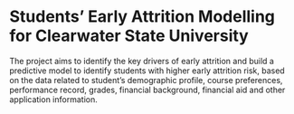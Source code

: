 

# Students’ Early Attrition Modelling for Clearwater State University

The project aims  to identify the key drivers of early attrition and build a predictive model to identify students with higher early attrition risk, based on the data related to student’s demographic profile, course preferences, performance record, grades, financial background, financial aid and other application information.
